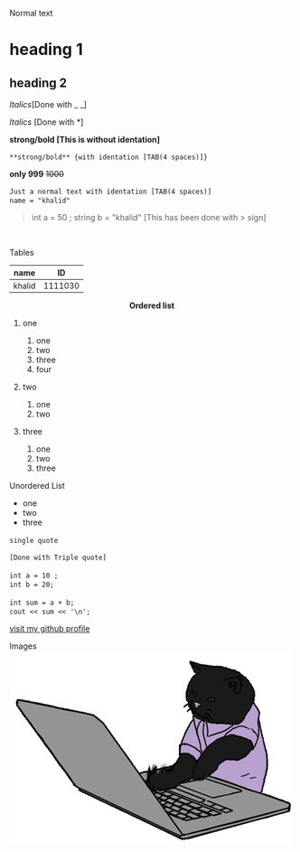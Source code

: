 Normal text 

# heading 1
## heading 2 

_Italics_[Done with _ _]

 *Italics* [Done with *]

**strong/bold [This is without identation]**
        
    **strong/bold** {with identation [TAB(4 spaces)]} 

**only 999** ~~1000~~ 

    Just a normal text with identation [TAB(4 spaces)]
    name = "khalid"


>int a = 50 ; string b = "khalid" [This has been done with > sign]

<br>

Tables

|name|ID  |
|----|----|
|khalid|1111030|


<p align = "center"><b> Ordered list </b> </p>

1. one
    1. one
    1. two
    1. three
    1. four

1. two
    1. one
    1. two

1. three
    1. one
    1. two
    3. three

Unordered List
-   one
-   two
-   three



`single quote`

```
[Done with Triple quote]

int a = 10 ;
int b = 20;

int sum = a + b;
cout << sum << '\n';

```

[visit my github profile](https://github.com/khalid586) 

Images <br>
![typing cat](assets/typing%20cat.gif)

   

